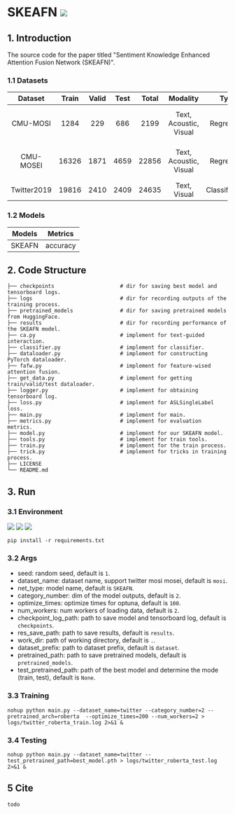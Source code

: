 # SKEAFN [![](https://badgen.net/badge/license/GNU/green)](#LICENSE)
## 1. Introduction
The source code for the paper titled "Sentiment Knowledge Enhanced Attention Fusion Network (SKEAFN)".

### 1.1 Datasets
| Dataset           | Train   | Valid   | Test   | Total     |  Modality   | Type | Sentiment |
|:-------------:    |:-------:|:-------:|:------:|:-------:|:-------:|:-------:|:-------:|
| CMU-MOSI          | 1284    | 229     | 686    | 2199    | Text, Acoustic, Visual | Regression | HN, NG, WN, NU, WP, PS, HP |
| CMU-MOSEI         | 16326   | 1871    | 4659   | 22856   | Text, Acoustic, Visual | Regression | HN, NG, WN, NU, WP, PS, HP |
| Twitter2019       | 19816   | 2410    | 2409   | 24635   | Text, Visual | Classification | A, no SA |

### 1.2 Models
| Models    | Metrics   |
|:---------:|:---------:|
| SKEAFN    | accuracy  |

## 2. Code Structure
```
├── checkpoints                     # dir for saving best model and tensorboard logs.
├── logs                            # dir for recording outputs of the training process.
├── pretrained_models               # dir for saving pretrained models from HuggingFace.
├── results                         # dir for recording performance of the SKEAFN model.
├── ca.py                           # implement for text-guided interaction.
├── classifier.py                   # implement for classifier.
├── dataloader.py                   # implement for constructing PyTorch dataloader.
├── fafw.py                         # implement for feature-wised attention fusion.
├── get_data.py                     # implement for getting train/valid/test dataloader.
├── logger.py                       # implement for obtaining tensorboard log.
├── loss.py                         # implement for ASLSingleLabel loss.
├── main.py                         # implement for main.
├── metrics.py                      # implement for evaluation metrics.
├── model.py                        # implement for our SKEAFN model.
├── tools.py                        # implement for train tools.
├── train.py                        # implement for the train process.
├── trick.py                        # implement for tricks in training process.
├── LICENSE                     
└── README.md
```

## 3. Run
### 3.1 Environment
![](https://badgen.net/badge/python/3.9.13/blue)
![](https://badgen.net/badge/pypi/v21.2.4/orange)
![](https://badgen.net/badge/Pytorch/1.9.0/red)
```
pip install -r requirements.txt
```
### 3.2 Args
+ seed: random seed, default is `1`.
+ dataset_name: dataset name, support twitter mosi mosei, default is `mosi`.
+ net_type: model name, default is `SKEAFN`.
+ category_number: dim of the model outputs, default is `2`.
+ optimize_times: optimize times for optuna, default is `100`.
+ num_workers: num workers of loading data, default is `2`.
+ checkpoint_log_path: path to save model and tensorboard log, default is `checkpoints`.
+ res_save_path: path to save results, default is `results`.
+ work_dir: path of working directory, default is `.`.
+ dataset_prefix: path to dataset prefix, default is `dataset`.
+ pretrained_path: path to save pretrained models, default is `pretrained_models`.
+ test_pretrained_path: path of the best model and determine the mode (train, test), default is `None`.

### 3.3 Training
```
nohup python main.py --dataset_name=twitter --category_number=2 --pretrained_arch=roberta  --optimize_times=200 --num_workers=2 > logs/twitter_roberta_train.log 2>&1 &
```
### 3.4 Testing
```
nohup python main.py --dataset_name=twitter --test_pretrained_path=best_model.pth > logs/twitter_roberta_test.log 2>&1 &
```

## 5 Cite
```todo```
